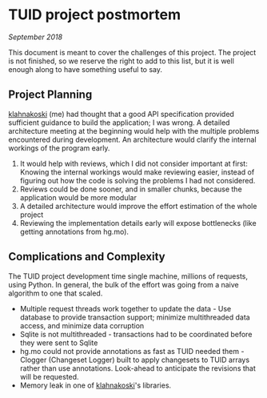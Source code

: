 # TUID project postmortem

*September 2018*

This document is meant to cover the challenges of this project. The project is not finished, so we reserve the right to add to this list, but it is well enough along to have something useful to say.

## Project Planning

[klahnakoski](https://github.com/klahnakoski) (me) had thought that a good API specification provided sufficient guidance to build the application; I was wrong. A detailed architecture meeting at the beginning would help with the multiple problems encountered during development. An architecture would clarify the internal workings of the program early.

1. It would help with reviews, which I did not consider important at first: Knowing the internal workings would make reviewing easier, instead of figuring out how the code is solving the problems I had not considered.
2. Reviews could be done sooner, and in smaller chunks, because the application would be more modular
3. A detailed architecture would improve the effort estimation of the whole project
4. Reviewing the implementation details early will expose bottlenecks (like getting annotations from hg.mo).

## Complications and Complexity

The TUID project development time single machine, millions of requests, using Python. In general, the bulk of the effort was going from a naive algorithm to one that scaled.

* Multiple request threads work together to update the data - Use database to provide transaction support; minimize multithreaded data access, and minimize data corruption
* Sqlite is not multithreaded - transactions had to be coordinated before they were sent to Sqlite
* hg.mo could not provide annotations as fast as TUID needed them - Clogger (Changeset Logger) built to apply changesets to TUID arrays rather than use annotations. Look-ahead to anticipate the revisions that will be requested. 
* Memory leak in one of [klahnakoski](https://github.com/klahnakoski)'s libraries.

